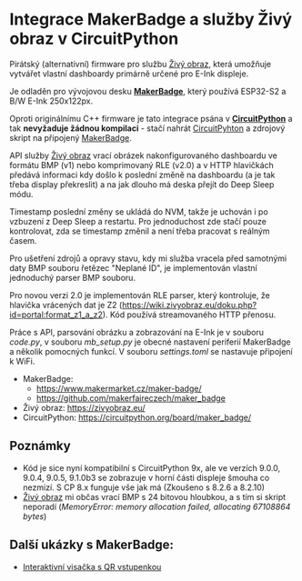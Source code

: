 # Integrace MakerBadge a služby Živý obraz v CircuitPython

Pirátský (alternativní) firmware pro službu [Živý obraz](https://zivyobraz.eu/), která umožňuje vytvářet vlastní dashboardy primárně určené pro E-Ink displeje.

Je odladěn pro vývojovou desku [**MakerBadge**](https://www.makermarket.cz/maker-badge/), který používá ESP32-S2 a B/W E-Ink 250x122px.

Oproti originálnímu C++ firmware je tato integrace psána v [**CircuitPython**](https://circuitpython.org/) a tak **nevyžaduje žádnou kompilaci** - stačí nahrát [CircuitPyhton](https://circuitpython.org/board/maker_badge/) a zdrojový skript na připojený [MakerBadge](https://www.makermarket.cz/maker-badge/).

API služby [Živý obraz](https://zivyobraz.eu/) vrací obrázek nakonfigurovaného dashboardu ve formátu BMP (v1) nebo komprimovaný RLE (v2.0) a v HTTP hlavičkách předává informaci kdy došlo k poslední změně na dashboardu (a je tak třeba display překreslit) a na jak dlouho má deska přejít do Deep Sleep módu.

Timestamp poslední změny se ukládá do NVM, takže je uchován i po vzbuzení z Deep Sleep a restartu. Pro jednoduchost zde stačí pouze kontrolovat, zda se timestamp změnil a není třeba pracovat s reálným časem.

Pro ušetření zdrojů a opravy stavu, kdy mi služba vracela před samotnými daty BMP souboru řetězec "Neplané ID", je implementován vlastní jednoduchý parser BMP souboru.

Pro novou verzi 2.0 je implementován RLE parser, který kontroluje, že hlavička vrácených dat je Z2 (https://wiki.zivyobraz.eu/doku.php?id=portal:format_z1_a_z2). Kód používá streamovaného HTTP přenosu.

Práce s API, parsování obrázku a zobrazování na E-Ink je v souboru *code.py*, v souboru *mb_setup.py* je obecné nastavení periferií MakerBadge a několik pomocných funkcí. V souboru *settings.toml* se nastavuje připojení k WiFi.

- MakerBadge:
  - https://www.makermarket.cz/maker-badge/
  - https://github.com/makerfaireczech/maker_badge
- Živý obraz: https://zivyobraz.eu/
- CircuitPython: https://circuitpython.org/board/maker_badge/

## Poznámky
- Kód je sice nyní kompatibilní s CircuitPython 9x, ale ve verzích 9.0.0, 9.0.4, 9.0.5, 9.1.0b3 se zobrazuje v horní části displeje šmouha co nezmizí. S CP 8.x funguje vše jak má (Zkoušeno s 8.2.6 a 8.2.10)
- [Živý obraz](https://zivyobraz.eu/) mi občas vrací BMP s 24 bitovou hloubkou, a s tím si skript neporadí (*MemoryError: memory allocation failed, allocating 67108864 bytes*)

## Další ukázky s MakerBadge:
- [Interaktivní visačka s QR vstupenkou](https://github.com/MakerClassCZ/Events/tree/main/2023-09-15-PyconCZ/badge)
